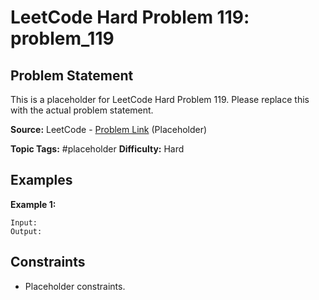 # LeetCode Hard Problem 119: problem_119

## Problem Statement

This is a placeholder for LeetCode Hard Problem 119.
Please replace this with the actual problem statement.

**Source:** LeetCode - [Problem Link](https://leetcode.com/problems/problem-119/) (Placeholder)

**Topic Tags:** #placeholder
**Difficulty:** Hard

## Examples

**Example 1:**

```
Input:
Output:
```

## Constraints

- Placeholder constraints.
